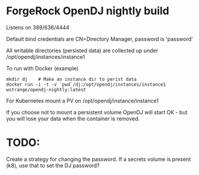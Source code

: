 # ForgeRock OpenDJ nightly build

Listens on 389/636/4444

Default bind credentials are CN=Directory Manager, password is 'password'

All writable directories (persisted data) are collected up under /opt/opendj/instances/instance1

To run with Docker (example)
```
mkdir dj    # Make an instance dir to perist data
docker run -i -t -v `pwd`/dj:/opt/opendj/instances/instance1 wstrange/opendj-nightly:latest
```

For Kubernetes mount a PV on /opt/opendj/instance/instance1

If you choose not to mount a persistent volume OpenDJ will start OK - but you will lose your data when the container is removed.


# TODO: 
Create a strategy for changing the password.  If a secrets volume is present (k8), use that to set the DJ password?



